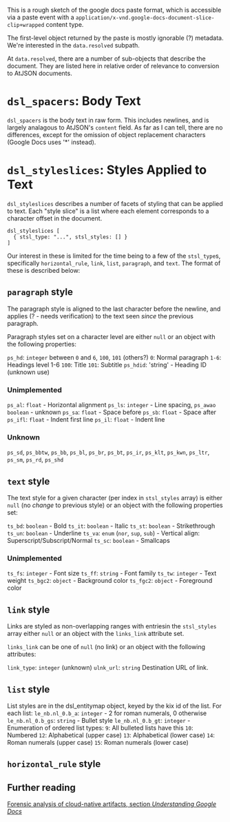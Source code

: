 This is a rough sketch of the google docs paste format, which is accessible
via a paste event with a `application/x-vnd.google-docs-document-slice-clip+wrapped`
content type.

The first-level object returned by the paste is mostly ignorable (?) metadata.
We're interested in the `data.resolved` subpath.

At `data.resolved`, there are a number of sub-objects that describe the
document. They are listed here in relative order of relevance to conversion to
AtJSON documents.

# `dsl_spacers`: Body Text

`dsl_spacers` is the body text in raw form. This includes newlines, and is
largely analagous to AtJSON's `content` field. As far as I can tell, there are
no differences, except for the omission of object replacement characters
(Google Docs uses '*' instead).

# `dsl_styleslices`: Styles Applied to Text

`dsl_styleslices` describes a number of facets of styling that can be applied
to text. Each "style slice" is a list where each element corresponds to a
character offset in the document.

```
dsl_styleslices [
  { stsl_type: "...", stsl_styles: [] }
]
```

Our interest in these is limited for the time being to a few of the `stsl_type`s,
specifically `horizontal_rule`, `link`, `list`, `paragraph`, and `text`. The
format of these is described below:

## `paragraph` style

The paragraph style is aligned to the last character before the newline, and
applies (? - needs verification) to the text seen _since_ the previous paragraph.

Paragraph styles set on a character level are either `null` or an object with the following properties:

`ps_hd`: `integer` between `0` and `6`, `100`, `101` (others?)
  `0`: Normal paragraph
  `1-6`: Headings level 1-6
  `100`: Title
  `101`: Subtitle
`ps_hdid`: 'string' - Heading ID (unknown use)

### Unimplemented

`ps_al`: `float` - Horizontal alignment
`ps_ls`: `integer` - Line spacing,
`ps_awao` `boolean` - unknown
`ps_sa`: `float` - Space before
`ps_sb`: `float` - Space after
`ps_ifl`: `float` - Indent first line
`ps_il`: `float` - Indent line

### Unknown

`ps_sd`, `ps_bbtw`, `ps_bb`, `ps_bl`, `ps_br`, `ps_bt`, `ps_ir`, `ps_klt`,
`ps_kwn`, `ps_ltr`, `ps_sm`, `ps_rd`, `ps_shd`

## `text` style

The text style for a given character (per index in `stsl_styles` array) is
either `null` (no _change_ to previous style) or an object with the following
properties set:

`ts_bd`: `boolean` - Bold
`ts_it`: `boolean` - Italic
`ts_st`: `boolean` - Strikethrough
`ts_un`: `boolean` - Underline
`ts_va`: `enum` (`nor`, `sup`, `sub`) - Vertical align: Superscript/Subscript/Normal
`ts_sc`: `boolean` - Smallcaps

### Unimplemented

`ts_fs`: `integer` - Font size
`ts_ff`: `string` - Font family
`ts_tw`: `integer` - Text weight
`ts_bgc2`: `object` - Background color
`ts_fgc2`: `object` - Foreground color

## `link` style

Links are styled as non-overlapping ranges with entriesin the `stsl_styles`
array either `null` or an object with the `links_link` attribute set.

`links_link` can be one of `null` (no link) or an object with the following
attributes:

`link_type`: `integer` (unknown)
`ulnk_url`: `string` Destination URL of link.

## `list` style

List styles are in the dsl_entitymap object, keyed by the kix id of the list.
For each list:
`le_nb.nl_0.b_a`: `integer` - 2 for roman numerals, 0 otherwise
`le_nb.nl_0.b_gs`: `string` - Bullet style
`le_nb.nl_0.b_gt`: `integer` - Enumeration of ordered list types:
  `9`: All bulleted lists have this
  `10`: Numbered
  `12`: Alphabetical (upper case)
  `13`: Alphabetical (lower case)
  `14`: Roman numerals (upper case)
  `15`: Roman numerals (lower case)

## `horizontal_rule` style

## Further reading
[Forensic analysis of cloud-native artifacts, section *Understanding Google Docs*](https://www.sciencedirect.com/science/article/pii/S174228761630007X#sec3)
